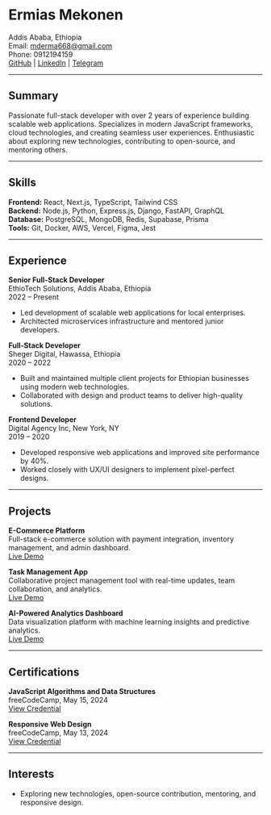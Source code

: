 # Ermias Mekonen
Addis Ababa, Ethiopia  
Email: mderma668@gmail.com  
Phone: 0912194159  
[GitHub](https://github.com) | [LinkedIn](https://linkedin.com) | [Telegram](https://t.me/jrleo6)

---

## Summary
Passionate full-stack developer with over 2 years of experience building scalable web applications. Specializes in modern JavaScript frameworks, cloud technologies, and creating seamless user experiences. Enthusiastic about exploring new technologies, contributing to open-source, and mentoring others.

---

## Skills

**Frontend:** React, Next.js, TypeScript, Tailwind CSS  
**Backend:** Node.js, Python, Express.js, Django, FastAPI, GraphQL  
**Database:** PostgreSQL, MongoDB, Redis, Supabase, Prisma  
**Tools:** Git, Docker, AWS, Vercel, Figma, Jest

---

## Experience

**Senior Full-Stack Developer**  
EthioTech Solutions, Addis Ababa, Ethiopia  
2022 – Present  
- Led development of scalable web applications for local enterprises.
- Architected microservices infrastructure and mentored junior developers.

**Full-Stack Developer**  
Sheger Digital, Hawassa, Ethiopia  
2020 – 2022  
- Built and maintained multiple client projects for Ethiopian businesses using modern web technologies.
- Collaborated with design and product teams to deliver high-quality solutions.

**Frontend Developer**  
Digital Agency Inc, New York, NY  
2019 – 2020  
- Developed responsive web applications and improved site performance by 40%.
- Worked closely with UX/UI designers to implement pixel-perfect designs.

---

## Projects

**E-Commerce Platform**  
Full-stack e-commerce solution with payment integration, inventory management, and admin dashboard.  
[Live Demo](https://www.bose.com/home)

**Task Management App**  
Collaborative project management tool with real-time updates, team collaboration, and analytics.  
[Live Demo](https://monday.com/?_gl=1*1pjjhc4*_up*MQ..*_gs*MQ..&gclid=CjwKCAjwpMTCBhA-EiwA_-MsmaJCsRDsfUjkQGJryUW3EfINWFGNv3FDQpm1qvvw3S1OXXqn21RISBoCbcoQAvD_BwE&gbraid=0AAAAADeiQJuZjOhrH-1jLo1dIbPJiKd-p)

**AI-Powered Analytics Dashboard**  
Data visualization platform with machine learning insights and predictive analytics.  
[Live Demo](https://lafleur.marketing/solutions/marketing-dashboards/)

---

## Certifications

**JavaScript Algorithms and Data Structures**  
freeCodeCamp, May 15, 2024  
[View Credential](https://freecodecamp.org/certification/Ermiasmekonen/javascript-algorithms-and-data-structures-v8)

**Responsive Web Design**  
freeCodeCamp, May 13, 2024  
[View Credential](https://freecodecamp.org/certification/Ermiasmekonen/responsive-web-design)

---

## Interests
- Exploring new technologies, open-source contribution, mentoring, and responsive design. 